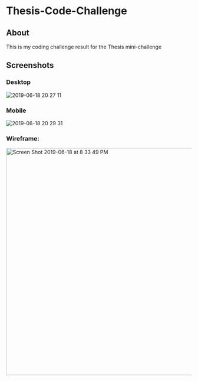 # Thesis-Code-Challenge

## About
This is my coding challenge result for the Thesis mini-challenge

## Screenshots

### Desktop

![2019-06-18 20 27 11](https://user-images.githubusercontent.com/20582868/59732485-ac05d300-9207-11e9-928a-e27ef81a6880.gif)

### Mobile

![2019-06-18 20 29 31](https://user-images.githubusercontent.com/20582868/59732536-ee2f1480-9207-11e9-9ae6-d24526a2e3c4.gif)

### Wireframe:

<img width="615" alt="Screen Shot 2019-06-18 at 8 33 49 PM" src="https://user-images.githubusercontent.com/20582868/59732660-71506a80-9208-11e9-9e4c-93575fa8bc90.png">
